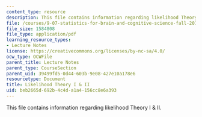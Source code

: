 ```yaml
---
content_type: resource
description: This file contains information regarding likelihood Theory I & II.
file: /courses/9-07-statistics-for-brain-and-cognitive-science-fall-2016/beb2665d692b4c4da1a4156cc8e6a393_MIT9_07F16_lec9.pdf
file_size: 1584808
file_type: application/pdf
learning_resource_types:
- Lecture Notes
license: https://creativecommons.org/licenses/by-nc-sa/4.0/
ocw_type: OCWFile
parent_title: Lecture Notes
parent_type: CourseSection
parent_uid: 39499fd5-0d44-603b-9e08-427e10a178e6
resourcetype: Document
title: Likelihood Theory I & II
uid: beb2665d-692b-4c4d-a1a4-156cc8e6a393
---
```

This file contains information regarding likelihood Theory I & II.